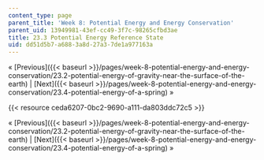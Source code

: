 ```yaml
---
content_type: page
parent_title: 'Week 8: Potential Energy and Energy Conservation'
parent_uid: 13949981-43ef-cc49-3f7c-98265cfbd3ae
title: 23.3 Potential Energy Reference State
uid: dd51d5b7-a688-3a8d-27a3-7de1a977163a
---
```


« [Previous]({{< baseurl >}}/pages/week-8-potential-energy-and-energy-conservation/23.2-potential-energy-of-gravity-near-the-surface-of-the-earth) | [Next]({{< baseurl >}}/pages/week-8-potential-energy-and-energy-conservation/23.4-potential-energy-of-a-spring) »

{{< resource ceda6207-0bc2-9690-a111-da803ddc72c5 >}}

« [Previous]({{< baseurl >}}/pages/week-8-potential-energy-and-energy-conservation/23.2-potential-energy-of-gravity-near-the-surface-of-the-earth) | [Next]({{< baseurl >}}/pages/week-8-potential-energy-and-energy-conservation/23.4-potential-energy-of-a-spring) »